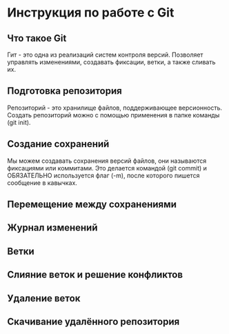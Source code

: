 # Инструкция по работе с Git

## Что такое Git

Гит - это одна из реализаций систем контроля версий. Позволяет управлять изменениями, создавать фиксации, ветки, а также сливать их.

## Подготовка репозитория

Репозиторий - это хранилище файлов, поддерживающее версионность. Создать репозиторий можно с помощью применения в папке команды (git init).

## Создание сохранений

Мы можем создавать сохранения версий файлов, они называются фиксациями или коммитами. Это делается командой (git commit) и ОБЯЗАТЕЛЬНО используется флаг (-m), после которого пишется сообщение в кавычках.

## Перемещение между сохранениями

## Журнал изменений

## Ветки

## Слияние веток и решение конфликтов

## Удаление веток

## Скачивание удалённого репозитория